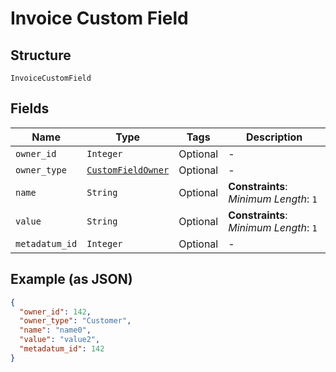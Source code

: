 
# Invoice Custom Field

## Structure

`InvoiceCustomField`

## Fields

| Name | Type | Tags | Description |
|  --- | --- | --- | --- |
| `owner_id` | `Integer` | Optional | - |
| `owner_type` | [`CustomFieldOwner`](../../doc/models/custom-field-owner.md) | Optional | - |
| `name` | `String` | Optional | **Constraints**: *Minimum Length*: `1` |
| `value` | `String` | Optional | **Constraints**: *Minimum Length*: `1` |
| `metadatum_id` | `Integer` | Optional | - |

## Example (as JSON)

```json
{
  "owner_id": 142,
  "owner_type": "Customer",
  "name": "name0",
  "value": "value2",
  "metadatum_id": 142
}
```

